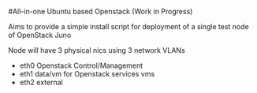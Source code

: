 #All-in-one Ubuntu based Openstack (Work in Progress)

Aims to provide a simple install script for deployment of a single test node of OpenStack Juno 

Node will have 3 physical nics using 3 network VLANs

- eth0 Openstack Control/Management 
- eth1 data/vm for Openstack services vms
- eth2 external
